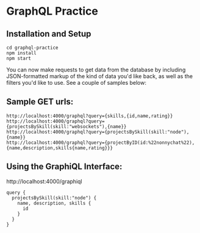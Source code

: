 # GraphQL Practice

## Installation and Setup

```
cd graphql-practice
npm install
npm start
```

You can now make requests to get data from the database by including JSON-formatted markup of the kind of data you'd like back, as well as the filters you'd like to use. See a couple of samples below:

## Sample GET urls:

```
http://localhost:4000/graphql?query={skills,{id,name,rating}}
http://localhost:4000/graphql?query={projectsBySkill(skill:"websockets"),{name}}
http://localhost:4000/graphql?query={projectsBySkill(skill:"node"),{name}}
http://localhost:4000/graphql?query={projectByID(id:%22nonnychat%22),{name,description,skills{name,rating}}}
```
## Using the GraphiQL Interface:

http://localhost:4000/graphiql

```
query {
  projectsBySkill(skill:"node") {
    name, description, skills {
      id
    }
  }
}
```
